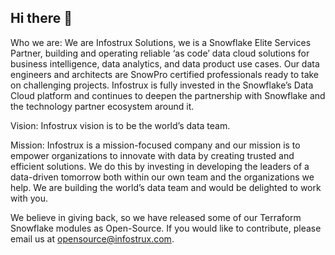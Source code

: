 ## Hi there 👋

Who we are:
We are Infostrux Solutions, we is a Snowflake Elite Services Partner, building and operating reliable ‘as code’ data cloud solutions for business intelligence, data analytics, and data product use cases. 
Our data engineers and architects are SnowPro certified professionals ready to take on challenging projects. 
Infostrux is fully invested in the Snowflake’s Data Cloud platform and continues to deepen the partnership with Snowflake and the technology partner ecosystem around it.

Vision:
Infostrux vision is to be the world’s data team.

Mission:
Infostrux is a mission-focused company and our mission is to empower organizations to innovate with data by creating trusted and efficient solutions. 
We do this by investing in developing the leaders of a data-driven tomorrow both within our own team and the organizations we help. 
We are building the world’s data team and would be delighted to work with you.

We believe in giving back, so we have released some of our Terraform Snowflake modules as Open-Source. 
If you would like to contribute, please email us at opensource@infostrux.com.
<!--

**Here are some ideas to get you started:**

🙋‍♀️ A short introduction - what is your organization all about?
🌈 Contribution guidelines - how can the community get involved?
👩‍💻 Useful resources - where can the community find your docs? Is there anything else the community should know?
🍿 Fun facts - what does your team eat for breakfast?
🧙 Remember, you can do mighty things with the power of [Markdown](https://docs.github.com/github/writing-on-github/getting-started-with-writing-and-formatting-on-github/basic-writing-and-formatting-syntax)
-->

